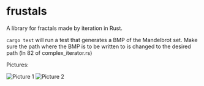 frustals
========

A library for fractals made by iteration in Rust.

```cargo test``` will run a test that generates a BMP of the Mandelbrot set.
Make sure the path where the BMP is to be written to is changed to the desired path
(ln 82 of complex_iterator.rs)

Pictures:

![Picture 1](https://raw.github.com/EchoAce/frustals/master/test1.bmp)
![Picture 2](https://raw.github.com/EchoAce/frustals/master/test2.bmp)

